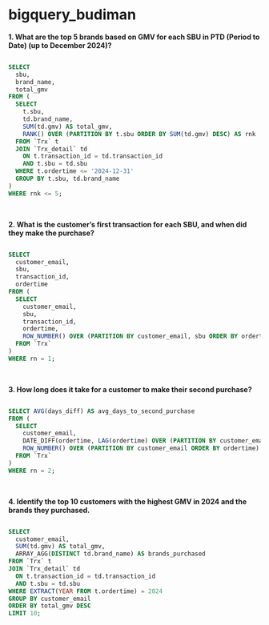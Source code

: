 # bigquery_budiman


**1. What are the top 5 brands based on GMV for each SBU in PTD (Period to Date) (up to December 2024)?** 
```sql

SELECT 
  sbu,
  brand_name,
  total_gmv
FROM (
  SELECT 
    t.sbu,
    td.brand_name,
    SUM(td.gmv) AS total_gmv,
    RANK() OVER (PARTITION BY t.sbu ORDER BY SUM(td.gmv) DESC) AS rnk
  FROM `Trx` t
  JOIN `Trx_detail` td 
    ON t.transaction_id = td.transaction_id 
    AND t.sbu = td.sbu
  WHERE t.ordertime <= '2024-12-31'
  GROUP BY t.sbu, td.brand_name
)
WHERE rnk <= 5;

```
<br>

**2. What is the customer’s first transaction for each SBU, and when did they make the purchase?**
```sql

SELECT 
  customer_email,
  sbu,
  transaction_id,
  ordertime
FROM (
  SELECT 
    customer_email,
    sbu,
    transaction_id,
    ordertime,
    ROW_NUMBER() OVER (PARTITION BY customer_email, sbu ORDER BY ordertime) AS rn
  FROM `Trx`
)
WHERE rn = 1;

```
<br>

**3. How long does it take for a customer to make their second purchase?**
```sql

SELECT AVG(days_diff) AS avg_days_to_second_purchase
FROM (
  SELECT 
    customer_email,
    DATE_DIFF(ordertime, LAG(ordertime) OVER (PARTITION BY customer_email ORDER BY ordertime), DAY) AS days_diff,
    ROW_NUMBER() OVER (PARTITION BY customer_email ORDER BY ordertime) AS rn
  FROM `Trx`
)
WHERE rn = 2;

```
<br>

**4. Identify the top 10 customers with the highest GMV in 2024 and the brands they purchased.**
```sql

SELECT 
  customer_email,
  SUM(td.gmv) AS total_gmv,
  ARRAY_AGG(DISTINCT td.brand_name) AS brands_purchased
FROM `Trx` t
JOIN `Trx_detail` td 
  ON t.transaction_id = td.transaction_id 
  AND t.sbu = td.sbu
WHERE EXTRACT(YEAR FROM t.ordertime) = 2024
GROUP BY customer_email
ORDER BY total_gmv DESC
LIMIT 10;

```
   
